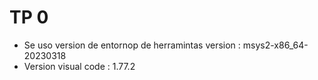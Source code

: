 # TP 0 

* Se uso version de entornop de herramintas version : msys2-x86_64-20230318
* Version visual code : 1.77.2 
